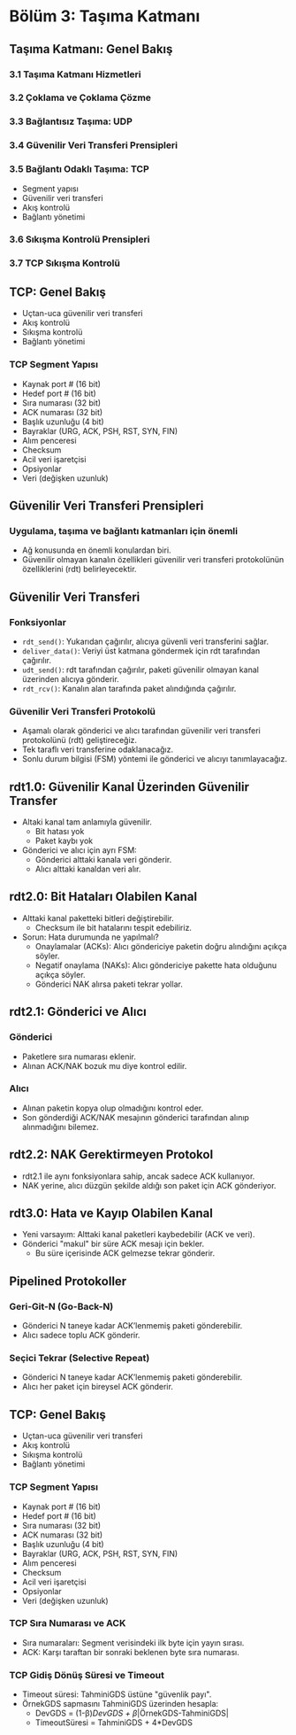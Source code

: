 # Bölüm 3: Taşıma Katmanı

## Taşıma Katmanı: Genel Bakış

### 3.1 Taşıma Katmanı Hizmetleri
### 3.2 Çoklama ve Çoklama Çözme
### 3.3 Bağlantısız Taşıma: UDP
### 3.4 Güvenilir Veri Transferi Prensipleri
### 3.5 Bağlantı Odaklı Taşıma: TCP
- Segment yapısı
- Güvenilir veri transferi
- Akış kontrolü
- Bağlantı yönetimi
### 3.6 Sıkışma Kontrolü Prensipleri
### 3.7 TCP Sıkışma Kontrolü

## TCP: Genel Bakış

- Uçtan-uca güvenilir veri transferi
- Akış kontrolü
- Sıkışma kontrolü
- Bağlantı yönetimi

### TCP Segment Yapısı

- Kaynak port # (16 bit)
- Hedef port # (16 bit)
- Sıra numarası (32 bit) 
- ACK numarası (32 bit)
- Başlık uzunluğu (4 bit)
- Bayraklar (URG, ACK, PSH, RST, SYN, FIN)
- Alım penceresi
- Checksum
- Acil veri işaretçisi
- Opsiyonlar
- Veri (değişken uzunluk)

## Güvenilir Veri Transferi Prensipleri

### Uygulama, taşıma ve bağlantı katmanları için önemli

- Ağ konusunda en önemli konulardan biri.
- Güvenilir olmayan kanalın özellikleri güvenilir veri transferi protokolünün özelliklerini (rdt) belirleyecektir.

## Güvenilir Veri Transferi

### Fonksiyonlar

- `rdt_send()`: Yukarıdan çağırılır, alıcıya güvenli veri transferini sağlar.
- `deliver_data()`: Veriyi üst katmana göndermek için rdt tarafından çağırılır.
- `udt_send()`: rdt tarafından çağırılır, paketi güvenilir olmayan kanal üzerinden alıcıya gönderir.
- `rdt_rcv()`: Kanalın alan tarafında paket alındığında çağırılır.

### Güvenilir Veri Transferi Protokolü

- Aşamalı olarak gönderici ve alıcı tarafından güvenilir veri transferi protokolünü (rdt) geliştireceğiz.
- Tek taraflı veri transferine odaklanacağız.
- Sonlu durum bilgisi (FSM) yöntemi ile gönderici ve alıcıyı tanımlayacağız.

## rdt1.0: Güvenilir Kanal Üzerinden Güvenilir Transfer

- Altaki kanal tam anlamıyla güvenilir.
  - Bit hatası yok
  - Paket kaybı yok
- Gönderici ve alıcı için ayrı FSM:
  - Gönderici alttaki kanala veri gönderir.
  - Alıcı alttaki kanaldan veri alır.

## rdt2.0: Bit Hataları Olabilen Kanal

- Alttaki kanal paketteki bitleri değiştirebilir.
  - Checksum ile bit hatalarını tespit edebiliriz.
- Sorun: Hata durumunda ne yapılmalı?
  - Onaylamalar (ACKs): Alıcı göndericiye paketin doğru alındığını açıkça söyler.
  - Negatif onaylama (NAKs): Alıcı göndericiye pakette hata olduğunu açıkça söyler.
  - Gönderici NAK alırsa paketi tekrar yollar.

## rdt2.1: Gönderici ve Alıcı

### Gönderici

- Paketlere sıra numarası eklenir.
- Alınan ACK/NAK bozuk mu diye kontrol edilir.

### Alıcı

- Alınan paketin kopya olup olmadığını kontrol eder.
- Son gönderdiği ACK/NAK mesajının gönderici tarafından alınıp alınmadığını bilemez.

## rdt2.2: NAK Gerektirmeyen Protokol

- rdt2.1 ile aynı fonksiyonlara sahip, ancak sadece ACK kullanıyor.
- NAK yerine, alıcı düzgün şekilde aldığı son paket için ACK gönderiyor.

## rdt3.0: Hata ve Kayıp Olabilen Kanal

- Yeni varsayım: Alttaki kanal paketleri kaybedebilir (ACK ve veri).
- Gönderici "makul" bir süre ACK mesajı için bekler.
  - Bu süre içerisinde ACK gelmezse tekrar gönderir.

## Pipelined Protokoller

### Geri-Git-N (Go-Back-N)

- Gönderici N taneye kadar ACK’lenmemiş paketi gönderebilir.
- Alıcı sadece toplu ACK gönderir.

### Seçici Tekrar (Selective Repeat)

- Gönderici N taneye kadar ACK’lenmemiş paketi gönderebilir.
- Alıcı her paket için bireysel ACK gönderir.

## TCP: Genel Bakış

- Uçtan-uca güvenilir veri transferi
- Akış kontrolü
- Sıkışma kontrolü
- Bağlantı yönetimi

### TCP Segment Yapısı

- Kaynak port # (16 bit)
- Hedef port # (16 bit)
- Sıra numarası (32 bit) 
- ACK numarası (32 bit)
- Başlık uzunluğu (4 bit)
- Bayraklar (URG, ACK, PSH, RST, SYN, FIN)
- Alım penceresi
- Checksum
- Acil veri işaretçisi
- Opsiyonlar
- Veri (değişken uzunluk)

### TCP Sıra Numarası ve ACK

- Sıra numaraları: Segment verisindeki ilk byte için yayın sırası.
- ACK: Karşı taraftan bir sonraki beklenen byte sıra numarası.

### TCP Gidiş Dönüş Süresi ve Timeout

- Timeout süresi: TahminiGDS üstüne "güvenlik payı".
- ÖrnekGDS sapmasını TahminiGDS üzerinden hesapla:
  - DevGDS = (1-β)*DevGDS + β*|ÖrnekGDS-TahminiGDS|
  - TimeoutSüresi = TahminiGDS + 4*DevGDS


